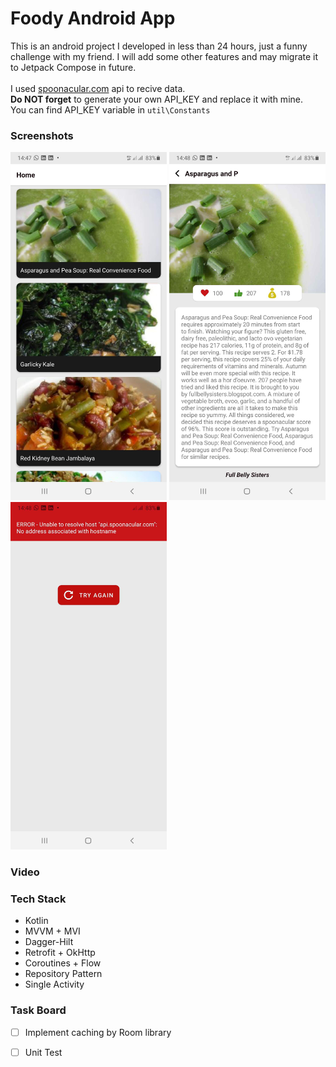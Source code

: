 

# Foody Android App
This is an android project I developed in less than 24 hours, just a funny challenge with my friend.
I will add some other features and may migrate it to Jetpack Compose in future.
<br>
<br>
I used [spoonacular.com](http://spoonacular.com) api to recive data.
<br>
**Do NOT forget** to generate your own API_KEY and replace it with mine.
<br>
You can find API_KEY variable in ```util\Constants```


### Screenshots
<img src="https://github.com/rezalaki/FoodyAndroidApp/blob/master/arts/one.jpg?raw=true" alt="screenshot-one" width="250" />
<img src="https://github.com/rezalaki/FoodyAndroidApp/blob/master/arts/two.jpg?raw=true" alt="screenshot-two" width="250" />
<img src="https://github.com/rezalaki/FoodyAndroidApp/blob/master/arts/three.jpg?raw=true" alt="screenshot-three" width="250" />

### Video



### Tech Stack
- Kotlin
- MVVM + MVI
- Dagger-Hilt
- Retrofit + OkHttp
- Coroutines + Flow
- Repository Pattern
- Single Activity


### Task Board
- [ ] Implement caching by Room library
- [ ] Unit Test

